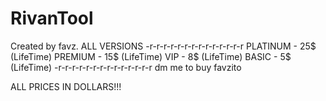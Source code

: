 # RivanTool
Created by favz.
ALL VERSIONS
-r-r-r-r-r-r-r-r-r-r-r-r-r-r
PLATINUM - 25$ (LifeTime)
PREMIUM - 15$ (LifeTime)
VIP - 8$ (LifeTime)
BASIC - 5$ (LifeTime)
-r-r-r-r-r-r-r-r-r-r-r-r-r-r
dm me to buy favzito

ALL PRICES IN DOLLARS!!!

